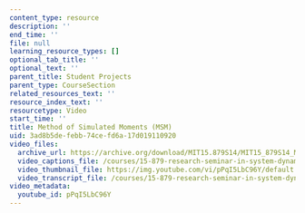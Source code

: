 ```yaml
---
content_type: resource
description: ''
end_time: ''
file: null
learning_resource_types: []
optional_tab_title: ''
optional_text: ''
parent_title: Student Projects
parent_type: CourseSection
related_resources_text: ''
resource_index_text: ''
resourcetype: Video
start_time: ''
title: Method of Simulated Moments (MSM)
uid: 3ad8b5de-febb-74ce-fd6a-17d019110920
video_files:
  archive_url: https://archive.org/download/MIT15.879S14/MIT15_879S14_Method_of_Simulated_Moments_300k.mp4
  video_captions_file: /courses/15-879-research-seminar-in-system-dynamics-spring-2014/4eaf5e30f3ee5d649b3ca14b86eb6e7f_pPqI5LbC96Y.vtt
  video_thumbnail_file: https://img.youtube.com/vi/pPqI5LbC96Y/default.jpg
  video_transcript_file: /courses/15-879-research-seminar-in-system-dynamics-spring-2014/3866ab4738e1aedc63138dbc95bccef7_pPqI5LbC96Y.pdf
video_metadata:
  youtube_id: pPqI5LbC96Y
---
```

